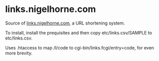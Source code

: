 # links.nigelhorne.com
Source of [links.nigelhorne.com](http://links.nigelhorne.com), a URL shortening system.

To install,
install the prequisites and then copy etc/links.csv/SAMPLE to etc/links.csv.

Uses .htaccess to map /l/code to cgi-bin/links.fcgi/entry=code, for even more brevity.
